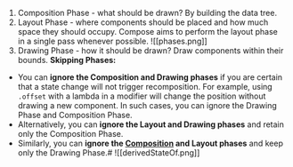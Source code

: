 1.  Composition Phase - what should be drawn? By building the data tree.
2.  Layout Phase - where components should be placed and how much space they should occupy. Compose aims to perform the layout phase in a single pass whenever possible. 
![[phases.png]]
3. Drawing Phase - how it should be drawn? Draw components within their bounds. 
**Skipping Phases:**
- You can **ignore the Composition and Drawing phases** if you are certain that a state change will not trigger recomposition. For example, using `.offset` with a lambda in a modifier will change the position without drawing a new component. In such cases, you can ignore the Drawing Phase and Composition Phase.
- Alternatively, you can **ignore the Layout and Drawing phases** and retain only the Composition Phase.
- Similarly, you can **ignore the [Composition](obsidian://open?vault=artilearning&file=Kotlin%2FJetpack%20Compose%2FComposition%20and%20Lifecycle) and Layout phases** and keep only the Drawing Phase.#
![[derivedStateOf.png]]